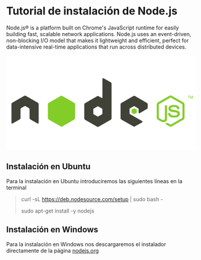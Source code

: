 Tutorial de instalación de Node.js
==================================

Node.js® is a platform built on Chrome's JavaScript runtime for easily building fast, scalable network applications. Node.js uses an event-driven, non-blocking I/O model that makes it lightweight and efficient, perfect for data-intensive real-time applications that run across distributed devices.

![](./img/nodejs-logo.png)

## Instalación en Ubuntu

Para la instalación en Ubuntu introduciremos las siguientes líneas en la terminal

> curl -sL https://deb.nodesource.com/setup | sudo bash -
>
> sudo apt-get install -y nodejs



## Instalación en Windows

Para la instalación en Windows nos descargaremos el instalador directamente de la página [nodejs.org](nodejs.org)
